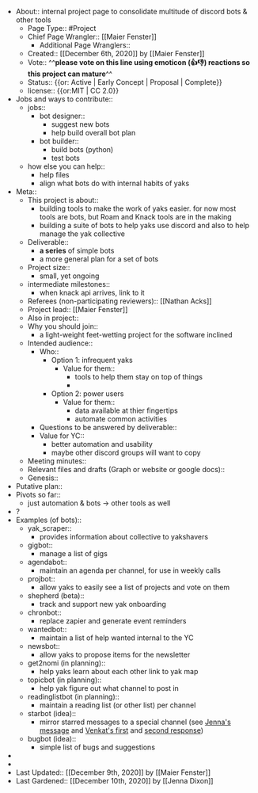- About:: internal project page to consolidate multitude of discord bots & other tools
    - Page Type:: #Project
    - Chief Page Wrangler:: [[Maier Fenster]]
        - Additional Page Wranglers:: 
    - Created:: [[December 6th, 2020]] by [[Maier Fenster]]
    - Vote:: ^^**please vote on this line using emoticon (👍👎) reactions so this project can mature**^^
    - Status:: {{or: Active | Early Concept | Proposal | Complete}}
    - license:: {{or:MIT | CC 2.0}}
- Jobs and ways to contribute::
    - jobs::
        - bot designer::
            - suggest new bots
            - help build overall bot plan
        - bot builder::
            - build bots (python)
            - test bots
    - how else you can help::
        - help files
        - align what bots do with internal habits of yaks
- Meta::
    - This project is about::
        - building tools to make the work of yaks easier. for now most tools are bots, but Roam and Knack tools are in the making
        - building a suite of bots to help yaks use discord and also to help manage the yak collective
    - Deliverable::
        - **a series** of simple bots
        - a more general plan for a set of bots
    - Project size::
        - small, yet ongoing
    - intermediate milestones::
        - when knack api arrives, link to it
    - Referees (non-participating reviewers):: [[Nathan Acks]]
    - Project lead:: [[Maier Fenster]]
    - Also in project:: 
    - Why you should join::
        - a light-weight feet-wetting project for the software inclined
    - Intended audience::
        - Who::
            - Option 1: infrequent yaks
                - Value for them::
                    - tools to help them stay on top of things
                    - 
            - Option 2: power users
                - Value for them::
                    - data available at thier fingertips
                    - automate common activities
        - Questions to be answered by deliverable::
        - Value for YC::
            - better automation and usability
            - maybe other discord groups will want to copy
    - Meeting minutes::
    - Relevant files and drafts (Graph or website or google docs)::
    - Genesis::
- Putative plan::
- Pivots so far::
    - just automation & bots -> other tools as well
- ?
- Examples (of bots)::
    - yak_scraper::
        - provides information about collective to yakshavers
    - gigbot::
        - manage a list of gigs
    - agendabot::
        - maintain an agenda per channel, for use in weekly calls
    - projbot::
        - allow yaks to easily see a list of projects and vote on them 
    - shepherd (beta)::
        - track and support new yak onboarding
    - chronbot::
        - replace zapier and generate event reminders
    - wantedbot::
        - maintain a list of help wanted internal to the YC
    - newsbot::
        - allow yaks to propose items for the newsletter
    - get2nomi (in planning)::
        - help yaks learn about each other  link to yak map
    - topicbot (in planning)::
        - help yak figure out what channel to post in
    - readinglistbot (in planning)::
        - maintain a reading list (or other list) per channel
    - starbot (idea)::
        - mirror starred messages to a special channel (see [Jenna's message](https://discordapp.com/channels/692111190851059762/705512721847681035/785859125422587954) and [Venkat's first](https://discordapp.com/channels/692111190851059762/705512721847681035/785957836915081300) and [second response](https://discordapp.com/channels/692111190851059762/705512721847681035/785957870084030494))
    - bugbot (idea)::
        - simple list of bugs and suggestions
- 
- 
- Last Updated:: [[December 9th, 2020]] by [[Maier Fenster]]
- Last Gardened:: [[December 10th, 2020]] by [[Jenna Dixon]]
